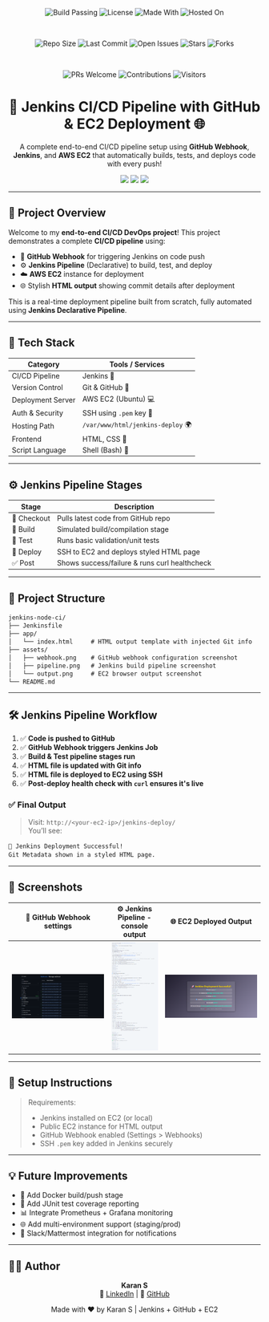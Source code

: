 <!-- Build Status Badge from Jenkins -->
<!--![Jenkins Build](http://<JENKINS_URL>/buildStatus/icon?job=<JOB_NAME>&style=flat-square)-->
<div align="center">

<!-- 🔨 Project Info -->
![Build Passing](https://img.shields.io/badge/build-passing-brightgreen?style=flat-square)
![License](https://img.shields.io/badge/license-MIT-blue?style=flat-square)
![Made With](https://img.shields.io/badge/Made%20With-Jenkins-blue?style=flat-square)
![Hosted On](https://img.shields.io/badge/Hosted%20On-AWS%20EC2-orange?style=flat-square)

<br/>

<!-- 📊 Repository Stats -->
![Repo Size](https://img.shields.io/github/repo-size/KaranPrince/jenkins-node-ci?style=flat-square)
![Last Commit](https://img.shields.io/github/last-commit/KaranPrince/jenkins-node-ci?style=flat-square)
![Open Issues](https://img.shields.io/github/issues/KaranPrince/jenkins-node-ci?style=flat-square)
![Stars](https://img.shields.io/github/stars/KaranPrince/jenkins-node-ci?style=flat-square)
![Forks](https://img.shields.io/github/forks/KaranPrince/jenkins-node-ci?style=flat-square)

<br/>

<!-- 💬 Community & Contribution -->
![PRs Welcome](https://img.shields.io/badge/PRs-welcome-brightgreen?style=flat-square)
![Contributions](https://img.shields.io/badge/contributions-welcome-blue?style=flat-square)
![Visitors](https://visitor-badge.laobi.icu/badge?page_id=KaranPrince.jenkins-node-ci)

</div>


<h1 align="center">🚀 Jenkins CI/CD Pipeline with GitHub & EC2 Deployment 🌐</h1>

<p align="center">
  A complete end-to-end CI/CD pipeline setup using <strong>GitHub Webhook</strong>, <strong>Jenkins</strong>, and <strong>AWS EC2</strong> that automatically builds, tests, and deploys code with every push!
</p>

<p align="center">
  <img src="https://img.shields.io/badge/Built%20With-Jenkins-blue?style=for-the-badge&logo=jenkins&logoColor=white"/>
  <img src="https://img.shields.io/badge/Powered%20By-AWS-orange?style=for-the-badge&logo=amazon-aws&logoColor=white"/>
  <img src="https://img.shields.io/badge/Hosted%20On-EC2-brightgreen?style=for-the-badge&logo=amazon-ec2&logoColor=white"/>
</p>

---

## 🌟 Project Overview

Welcome to my **end-to-end CI/CD DevOps project**! This project demonstrates a complete **CI/CD pipeline** using:

- 🔁 **GitHub Webhook** for triggering Jenkins on code push
- ⚙️ **Jenkins Pipeline** (Declarative) to build, test, and deploy
- ☁️ **AWS EC2** instance for deployment
- 🌐 Stylish **HTML output** showing commit details after deployment

This is a real-time deployment pipeline built from scratch, fully automated using **Jenkins Declarative Pipeline**.

---

## 🧰 Tech Stack

| Category              | Tools / Services                          |
|----------------------|-------------------------------------------|
| CI/CD Pipeline       | Jenkins 🧰                                 |
| Version Control      | Git & GitHub 🐙                            |
| Deployment Server    | AWS EC2 (Ubuntu) 💻                        |
| Auth & Security      | SSH using `.pem` key 🔐                    |
| Hosting Path         | `/var/www/html/jenkins-deploy` 🌍         |
| Frontend             | HTML, CSS 🎨                               |
| Script Language      | Shell (Bash) 🐚                            |

---

## ⚙️ Jenkins Pipeline Stages

| Stage       | Description                                 |
|-------------|---------------------------------------------|
| 🔄 Checkout | Pulls latest code from GitHub repo          |
| 🔧 Build    | Simulated build/compilation stage           |
| 🧪 Test     | Runs basic validation/unit tests            |
| 🚀 Deploy   | SSH to EC2 and deploys styled HTML page     |
| ✅ Post     | Shows success/failure & runs curl healthcheck |

---

## 📂 Project Structure

```
jenkins-node-ci/
├── Jenkinsfile
├── app/
│   └── index.html     # HTML output template with injected Git info
├── assets/
│   ├── webhook.png    # GitHub webhook configuration screenshot
│   ├── pipeline.png   # Jenkins build pipeline screenshot
│   └── output.png     # EC2 browser output screenshot
└── README.md
```

---

## 🛠️ Jenkins Pipeline Workflow

1. ✅ **Code is pushed to GitHub**
2. ✅ **GitHub Webhook triggers Jenkins Job**
3. ✅ **Build & Test pipeline stages run**
4. ✅ **HTML file is updated with Git info**
5. ✅ **HTML file is deployed to EC2 using SSH**
6. ✅ **Post-deploy health check with `curl` ensures it's live**

### ✅ Final Output

> Visit: `http://<your-ec2-ip>/jenkins-deploy/`  
> You’ll see:
```html
🚀 Jenkins Deployment Successful!
Git Metadata shown in a styled HTML page.
```

---

## 📸 Screenshots

| 🔗 GitHub Webhook settings | ⚙️ Jenkins Pipeline - console output | 🌐 EC2 Deployed Output |
|-------------------------|--------------------|------------------------|
| ![](assets/github-webhook-settings.png) | ![](assets/jenkins-build-output.png) | ![](assets/deployment-success-page.png) |

---

## 📌 Setup Instructions

> Requirements:
> - Jenkins installed on EC2 (or local)
> - Public EC2 instance for HTML output
> - GitHub Webhook enabled (Settings > Webhooks)
> - SSH `.pem` key added in Jenkins securely

---

## 💡 Future Improvements

- 🐳 Add Docker build/push stage
- 🧪 Add JUnit test coverage reporting
- 📊 Integrate Prometheus + Grafana monitoring
- 🌐 Add multi-environment support (staging/prod)
- 📩 Slack/Mattermost integration for notifications

---

## 🙋‍♂️ Author

<p align="center">
  <strong>Karan S</strong><br>
  💼 <a href="https://linkedin.com/in/karan-devops" target="_blank">LinkedIn</a> |
  📁 <a href="https://github.com/KaranPrince" target="_blank">GitHub</a>
</p>

<p align="center">Made with ❤️ by Karan S | Jenkins + GitHub + EC2</p>
